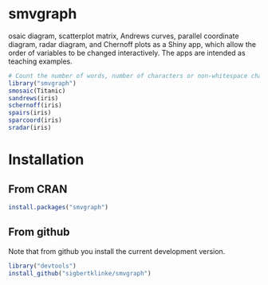 # smvgraph

osaic diagram, scatterplot matrix, Andrews curves, parallel coordinate diagram, radar diagram, and Chernoff plots  as a Shiny app, which allow the order of variables to be changed interactively. The apps are intended as teaching examples.

```r
# Count the number of words, number of characters or non-whitespace characters of files
library("smvgraph")
smosaic(Titanic)
sandrews(iris)
schernoff(iris)
spairs(iris)
sparcoord(iris)
sradar(iris)
```

# Installation  

## From CRAN

```R
install.packages("smvgraph")
```

## From github

Note that from github you install the current development version.

```R
library("devtools")
install_github("sigbertklinke/smvgraph")
```
